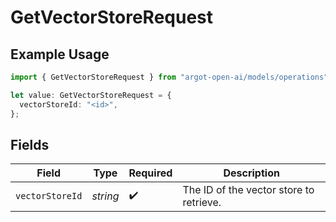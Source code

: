 # GetVectorStoreRequest

## Example Usage

```typescript
import { GetVectorStoreRequest } from "argot-open-ai/models/operations";

let value: GetVectorStoreRequest = {
  vectorStoreId: "<id>",
};
```

## Fields

| Field                                   | Type                                    | Required                                | Description                             |
| --------------------------------------- | --------------------------------------- | --------------------------------------- | --------------------------------------- |
| `vectorStoreId`                         | *string*                                | :heavy_check_mark:                      | The ID of the vector store to retrieve. |